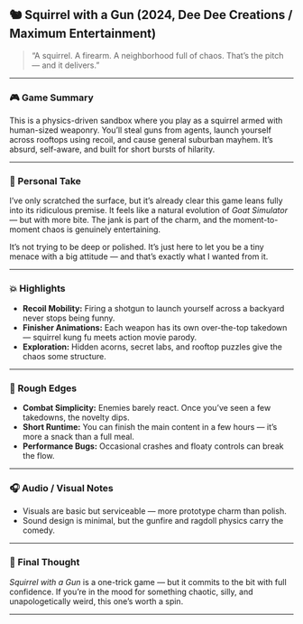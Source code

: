## 🐿️ Squirrel with a Gun (2024, Dee Dee Creations / Maximum Entertainment)

> “A squirrel. A firearm. A neighborhood full of chaos. That’s the pitch — and it delivers.”

---

### 🎮 Game Summary  
This is a physics-driven sandbox where you play as a squirrel armed with human-sized weaponry. You’ll steal guns from agents, launch yourself across rooftops using recoil, and cause general suburban mayhem. It’s absurd, self-aware, and built for short bursts of hilarity.

---

### 🧠 Personal Take  
I’ve only scratched the surface, but it’s already clear this game leans fully into its ridiculous premise. It feels like a natural evolution of *Goat Simulator* — but with more bite. The jank is part of the charm, and the moment-to-moment chaos is genuinely entertaining.

It’s not trying to be deep or polished. It’s just here to let you be a tiny menace with a big attitude — and that’s exactly what I wanted from it.

---

### 💥 Highlights

- **Recoil Mobility:** Firing a shotgun to launch yourself across a backyard never stops being funny.
- **Finisher Animations:** Each weapon has its own over-the-top takedown — squirrel kung fu meets action movie parody.
- **Exploration:** Hidden acorns, secret labs, and rooftop puzzles give the chaos some structure.

---

### 🐾 Rough Edges

- **Combat Simplicity:** Enemies barely react. Once you’ve seen a few takedowns, the novelty dips.
- **Short Runtime:** You can finish the main content in a few hours — it’s more a snack than a full meal.
- **Performance Bugs:** Occasional crashes and floaty controls can break the flow.

---

### 🎧 Audio / Visual Notes

- Visuals are basic but serviceable — more prototype charm than polish.  
- Sound design is minimal, but the gunfire and ragdoll physics carry the comedy.

---

### 🧃 Final Thought  
*Squirrel with a Gun* is a one-trick game — but it commits to the bit with full confidence. If you’re in the mood for something chaotic, silly, and unapologetically weird, this one’s worth a spin.

---
